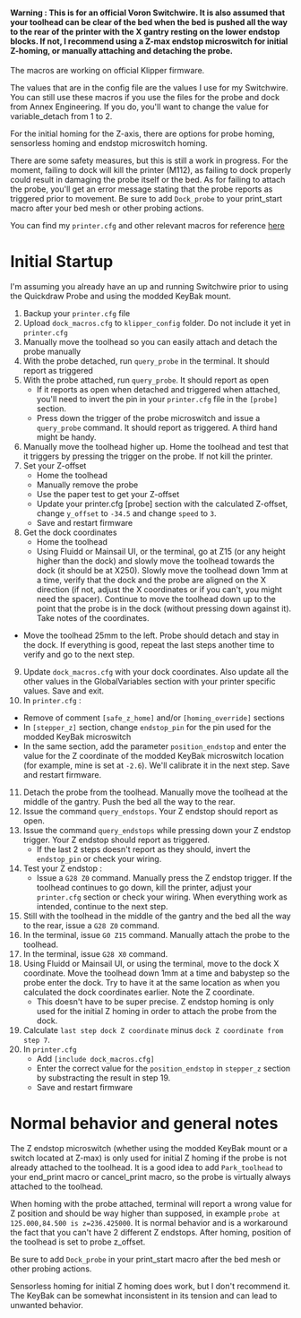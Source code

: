 #### Warning : This is for an official Voron Switchwire. It is also assumed that your toolhead can be clear of the bed when the bed is pushed all the way to the rear of the printer with the X gantry resting on the lower endstop blocks. If not, I recommend using a Z-max endstop microswitch for initial Z-homing, or manually attaching and detaching the probe.

The macros are working on official Klipper firmware.

The values that are in the config file are the values I use for my Switchwire. You can still use these macros if you use the files for the probe and dock from Annex Engineering. If you do, you'll want to change the value for variable_detach from 1 to 2.

For the initial homing for the Z-axis, there are options for probe homing, sensorless homing and endstop microswitch homing.

There are some safety measures, but this is still a work in progress. For the moment, failing to dock will kill the printer (M112), as failing to dock properly could result in damaging the probe itself or the bed. As for failing to attach the probe, you'll get an error message stating that the probe reports as triggered prior to movement. Be sure to add `Dock_probe` to your print_start macro after your bed mesh or other probing actions.

You can find my `printer.cfg` and other relevant macros for reference [here](https://github.com/hymness1/Switchwire_Things/tree/main/klipper_config)

# Initial Startup

I'm assuming you already have an up and running Switchwire prior to using the Quickdraw Probe and using the modded KeyBak mount.

1. Backup your `printer.cfg` file
2. Upload `dock_macros.cfg` to `klipper_config` folder. Do not include it yet in `printer.cfg`
3. Manually move the toolhead so you can easily attach and detach the probe manually
4. With the probe detached, run `query_probe` in the terminal. It should report as triggered
5. With the probe attached, run `query_probe`. It should report as open
   * If it reports as open when detached and triggered when attached, you'll need to invert the pin in your `printer.cfg` file in the `[probe]` section.
   * Press down the trigger of the probe microswitch and issue a `query_probe` command. It should report as triggered. A third hand might be handy.
6. Manually move the toolhead higher up. Home the toolhead and test that it triggers by pressing the trigger on the probe. If not kill the printer.
7. Set your Z-offset
   * Home the toolhead
   * Manually remove the probe
   * Use the paper test to get your Z-offset
   * Update your printer.cfg [probe] section with the calculated Z-offset, change `y_offset` to `-34.5` and change `speed` to `3`.
   * Save and restart firmware
8. Get the dock coordinates
   * Home the toolhead
   * Using Fluidd or Mainsail UI, or the terminal, go at Z15 (or any height higher than the dock) and slowly move the toolhead towards the dock (it should be at X250). Slowly move the toolhead down 1mm at a time, verify that the dock and the probe are aligned on the X direction (if not, adjust the X coordinates or if you can't, you might need the spacer). Continue to move the toolhead down up to the point that the probe is in the dock (without pressing down against it). Take notes of the coordinates.
 * Move the toolhead 25mm to the left. Probe should detach and stay in the dock. If everything is good, repeat the last steps another time to verify and go to the next step.
9. Update `dock_macros.cfg` with your dock coordinates. Also update all the other values in the GlobalVariables section with your printer specific values. Save and exit.
10. In `printer.cfg` :
   * Remove of comment `[safe_z_home]` and/or `[homing_override]` sections
   * In `[stepper_z]` section, change `endstop_pin` for the pin used for the modded KeyBak microswitch
   * In the same section, add the parameter `position_endstop` and enter the value for the Z coordinate of the modded KeyBak microswitch location (for example, mine is set at `-2.6`). We'll calibrate it in the next step. Save and restart firmware.
11. Detach the probe from the toolhead. Manually move the toolhead at the middle of the gantry. Push the bed all the way to the rear.
12. Issue the command `query_endstops`. Your Z endstop should report as open.
13. Issue the command `query_endstops` while pressing down your Z endstop trigger. Your Z endstop should report as triggered.
    * If the last 2 steps doesn't report as they should, invert the `endstop_pin` or check your wiring.
14. Test your Z endstop :
    * Issue a `G28 Z0` command. Manually press the Z endstop trigger. If the toolhead continues to go down, kill the printer, adjust your `printer.cfg` section or check your wiring. When everything work as intended, continue to the next step.
15. Still with the toolhead in the middle of the gantry and the bed all the way to the rear, issue a `G28 Z0` command.
16. In the terminal, issue `G0 Z15` command. Manually attach the probe to the toolhead.
17. In the terminal, issue `G28 X0` command.
18. Using Fluidd or Mainsail UI, or using the terminal, move to the dock X coordinate. Move the toolhead down 1mm at a time and babystep so the probe enter the dock. Try to have it at the same location as when you calculated the dock coordinates earlier. Note the Z coordinate.
    * This doesn't have to be super precise. Z endstop homing is only used for the initial Z homing in order to attach the probe from the dock.
19. Calculate `last step dock Z coordinate` minus `dock Z coordinate from step 7`.
20. In `printer.cfg`
    * Add `[include dock_macros.cfg]`
    * Enter the correct value for the `position_endstop` in `stepper_z` section by substracting the result in step 19.
    * Save and restart firmware

# Normal behavior and general notes

The Z endstop microswitch (whether using the modded KeyBak mount or a switch located at Z-max) is only used for initial Z homing if the probe is not already attached to the toolhead. It is a good idea to add `Park_toolhead` to your end_print macro or cancel_print macro, so the probe is virtually always attached to the toolhead.

When homing with the probe attached, terminal will report a wrong value for Z position and should be way higher than supposed, in example `probe at 125.000,84.500 is z=236.425000`. It is normal behavior and is a workaround the fact that you can't have 2 different Z endstops. After homing, position of the toolhead is set to probe z_offset.

Be sure to add `Dock_probe` in your print_start macro after the bed mesh or other probing actions.

Sensorless homing for initial Z homing does work, but I don't recommend it. The KeyBak can be somewhat inconsistent in its tension and can lead to unwanted behavior.
